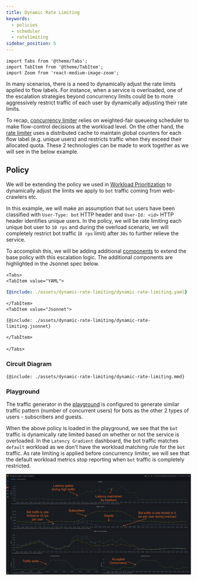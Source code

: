 ```yaml
---
title: Dynamic Rate Limiting
keywords:
  - policies
  - scheduler
  - ratelimiting
sidebar_position: 5
---
```


```mdx-code-block
import Tabs from '@theme/Tabs';
import TabItem from '@theme/TabItem';
import Zoom from 'react-medium-image-zoom';
```

In many scenarios, there is a need to dynamically adjust the rate limits applied
to flow labels. For instance, when a service is overloaded, one of the
escalation strategies beyond concurrency limits could be to more aggressively
restrict traffic of each user by dynamically adjusting their rate limits.

To recap, [concurrency limiter](/concepts/flow-control/concurrency-limiter.md)
relies on weighted-fair queueing scheduler to make flow-control decisions at the
workload level. On the other hand, the
[rate limiter](/concepts/flow-control/rate-limiter.md) uses a distributed cache
to maintain global counters for each flow label (e.g. unique users) and
restricts traffic when they exceed their allocated quota. These 2 technologies
can be made to work together as we will see in the below example.

## Policy

We will be extending the policy we used in
[Workload Prioritization](./dynamic-rate-limiting.md) to dynamically adjust the
limits we apply to `bot` traffic coming from web-crawlers etc.

In this example, we will make an assumption that `bot` users have been
classified with `User-Type: bot` HTTP header and `User-Id: <id>` HTTP header
identifies unique users. In the policy, we will be rate limiting each unique bot
user to `10 rps` and during the overload scenario, we will completely restrict
bot traffic (`0 rps` limit) after `30s` to further relieve the service.

To accomplish this, we will be adding additional
[components](/concepts/policy/circuit.md#component) to extend the base policy
with this escalation logic. The additional components are highlighted in the
Jsonnet spec below.

```mdx-code-block
<Tabs>
<TabItem value="YAML">
```

```yaml
{@include: ./assets/dynamic-rate-limiting/dynamic-rate-limiting.yaml}
```

```mdx-code-block
</TabItem>
<TabItem value="Jsonnet">
```

```jsonnet
{@include: ./assets/dynamic-rate-limiting/dynamic-rate-limiting.jsonnet}
```

```mdx-code-block
</TabItem>

</Tabs>
```

### Circuit Diagram

<Zoom>

```mermaid
{@include: ./assets/dynamic-rate-limiting/dynamic-rate-limiting.mmd}
```

</Zoom>

### Playground

The traffic generator in the [playground](/get-started/playground.md) is
configured to generate similar traffic pattern (number of concurrent users) for
bots as the other 2 types of users - subscribers and guests.

When the above policy is loaded in the playground, we see that the `bot` traffic
is dynamically rate limited based on whether or not the service is overloaded.
In the `Latency Gradient` dashboard, the bot traffic matches `default` workload
as we don't have the workload matching rule for the `bot` traffic. As rate
limiting is applied before concurrency limiter, we will see that the default
workload metrics stop reporting when `bot` traffic is completely restricted.

<Zoom>

![Dynamic Rate Limiting](./assets/dynamic-rate-limiting/dynamic-rate-limiting-playground.png)

</Zoom>
